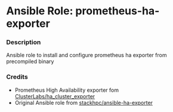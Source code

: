 # Ansible Role: prometheus-ha-exporter
### Description
Ansible role to install and configure prometheus ha exporter from precompiled binary
### Credits
- Prometheus High Availability exporter fom [ClusterLabs/ha_cluster_exporter](https://github.com/ClusterLabs/ha_cluster_exporter/releases/tag/1.3.3)
- Original Ansible role from [stackhpc/ansible-ha-exporter](https://github.com/stackhpc/ansible-ha-exporter)
